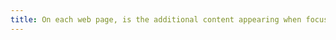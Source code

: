 ```yaml
---
title: On each web page, is the additional content appearing when focused or when hovering over a [user interface component](#user-interface-component) controllable by the user (excluding special cases)?
---
```

